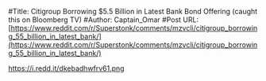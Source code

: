 #Title: Citigroup Borrowing $5.5 Billion in Latest Bank Bond Offering (caught this on Bloomberg TV)
#Author: Captain_Omar
#Post URL: [https://www.reddit.com/r/Superstonk/comments/mzvcli/citigroup_borrowing_55_billion_in_latest_bank/](https://www.reddit.com/r/Superstonk/comments/mzvcli/citigroup_borrowing_55_billion_in_latest_bank/)


https://i.redd.it/dkebadhwfrv61.png